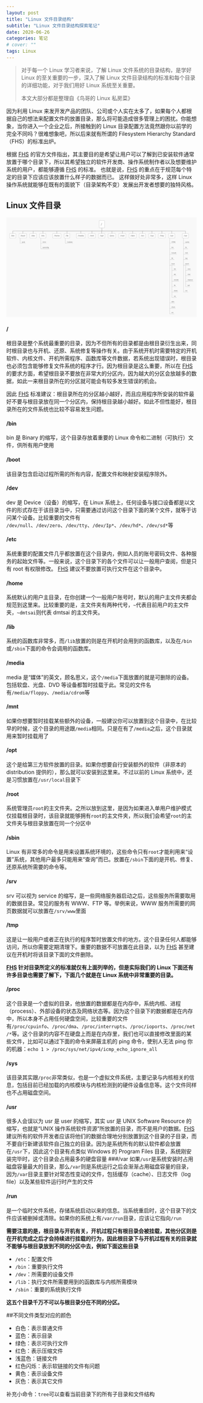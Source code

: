 ```yaml
---
layout: post
title: "Linux 文件目录结构"
subtitle: "Linux 文件目录结构探索笔记"
date: 2020-06-26
categories: 笔记
# cover: ""
tags: Linux
---
```


> 对于每一个 Linux 学习者来说，了解 Linux 文件系统的目录结构，是学好 Linux 的至关重要的一步，深入了解 Linux 文件目录结构的标准和每个目录的详细功能，对于我们用好 Linux 系统至关重要。
>
> 本文大部分都是整理自《鸟哥的 Linux 私房菜》

因为利用 Linux 来发开发产品的团队、公司或个人实在太多了，如果每个人都根据自己的想法来配置文件的放置目录，那么将可能造成很多管理上的困扰。你能想象，当你进入一个企业之后，所接触到的 Linux 目录配置方法竟然跟你以前学的完全不同吗？很难想象吧，所以后来就有所谓的 Filesystem Hierarchy Standard（FHS）的标准出炉。

根据 [FHS](http://www.pathname.com/fhs/) 的官方文件指出，其主要目的是希望让用户可以了解到已安装软件通常放置于哪个目录下，所以其希望独立的软件开发商、操作系统制作者以及想要维护系统的用户，都能够遵循 [FHS](http://www.pathname.com/fhs/) 的标准。 也就是说，[FHS](http://www.pathname.com/fhs/) 的重点在于规范每个特定的目录下应该应该放置什么样子的数据而已。 这样做好处非常多，这样 Linux 操作系统就能够在既有的面貌下（目录架构不变）发展出开发者想要的独特风格。

## Linux 文件目录

![Linux目录树状图.jpg](/assets/img/2020-06-26/4322526-5f34b710c4345012.webp)

#### /

根目录是整个系统最重要的目录，因为不但所有的目录都是由根目录衍生出来，同时根目录也与开机、还原、系统修复等操作有关。由于系统开机时需要特定的开机软件、内核文件、开机所需程序、函数库等文件数据，若系统出现错误时，根目录也必须包含能够修复文件系统的程序才行。因为根目录是这么重要，所以在 [FHS](http://www.pathname.com/fhs/) 的要求方面，希望根目录不要放在非常大的分区内，因为越大的分区会放越多的数据，如此一来根目录所在的分区就可能会有较多发生错误的机会。

因此 [FHS](http://www.pathname.com/fhs/) 标准建议：根目录所在的分区越小越好，而且应用程序所安装的软件最好不要与根目录放在同一个分区内，保持根目录越小越好。如此不但性能好，根目录所在的文件系统也比较不容易发生问题。

#### /bin

bin 是 Binary 的缩写，这个目录存放着重要的 Linux 命令和二进制（可执行）文件，供所有用户使用

#### /boot

该目录包含启动过程所需的所有内容，配置文件和映射安装程序除外。

#### /dev

dev 是 Device（设备）的缩写，在 Linux 系统上，任何设备与接口设备都是以文件的形式存在于该目录当中，只需要通过访问这个目录下面的某个文件，就等于访问某个设备。比较重要的文件有 `/dev/null`、`/dev/zero`、`/dev/tty`、`/dev/Ip*`、`/dev/hd*`、`/dev/sd*`等

#### /etc

系统重要的配置文件几乎都放置在这个目录内，例如人员的账号密码文件、各种服务的起始文件等。一般来说，这个目录下的各个文件可以让一般用户查阅，但是只有 root 有权限修改。 [FHS](http://www.pathname.com/fhs/) 建议不要放置可执行文件在这个目录中。

#### /home

系统默认的用户主目录，在你创建一个一般用户账号时，默认的用户主文件夹都会规范到这里来。比较重要的是，主文件夹有两种代号，`~`代表目前用户的主文件夹，`~dmtsai`则代表 dmtsai 的主文件夹。

#### /lib

系统的函数库非常多，而`/lib`放置的则是在开机时会用到的函数库，以及在`/bin`或`/sbin`下面的命令会调用的函数库。

#### /media

media 是“媒体”的英文，顾名思义，这个`/media`下面放置的就是可删除的设备。包括软盘、光盘、DVD 等设备都暂时挂载于此。常见的文件名有`/media/floppy`、`/media/cdrom`等

#### /mnt

如果你想要暂时挂载某些额外的设备，一般建议你可以放置到这个目录中，在比较早的时候，这个目录的用途跟`/media`相同。只是在有了`/media`之后，这个目录就用来暂时挂载用了

#### /opt

这个是给第三方软件放置的目录。如果你想要自行安装额外的软件（非原本的 distribution 提供的），那么就可以安装到这里来。不过以前的 Linux 系统中，还是习惯放置在`/usr/local`目录下

#### /root

系统管理员`root`的主文件夹。之所以放到这里，是因为如果进入单用户维护模式仅挂载根目录时，该目录就能够拥有`root`的主文件夹，所以我们会希望`root`的主文件夹与根目录放置在同一个分区中

#### /sbin

Linux 有非常多的命令是用来设置系统环境的，这些命令只有`root`才能利用来“设置”系统，其他用户最多只能用来“查询”而已。放置在`/sbin`下面的是开机、修复、还原系统所需要的命令等。

#### /srv

srv 可以视为 service 的缩写，是一些网络服务器启动之后，这些服务所需要取用的数据目录。常见的服务有 WWW、FTP 等。举例来说，WWW 服务所需要的网页数据就可以放置在`/srv/www`里面

#### /tmp

这是让一般用户或者正在执行的程序暂时放置文件的地方。这个目录任何人都能够访问，所以你需要定期清理下。重要的数据不可放置在此目录，以为 [FHS](http://www.pathname.com/fhs/) 甚至建议在开机时将该目录下面的文件删除。

**[FHS](http://www.pathname.com/fhs/) 针对目录所定义的标准就仅有上面列举的，但是实际我们的 Linux 下面还有许多目录也需要了解下，下面几个就是在 Linux 系统中非常重要的目录。**

#### /proc

这个目录是一个虚拟的目录，他放置的数据都是在内存中，系统内核、进程（process）、外部设备的状态及网络状态等。因为这个目录下的数据都是在内存中，所以本身不占用任何硬盘空间，比较重要的文件有`/proc/cpuinfo`、`/proc/dma`、`/proc/interrupts`、`/proc/ioports`、`/proc/net/*`等。这个目录的内容不在硬盘上而是在内存里，我们也可以直接修改里面的某些文件，比如可以通过下面的命令来屏蔽主机的 ping 命令，使别人无法 ping 你的机器：`echo 1 > /proc/sys/net/ipv4/icmp_echo_ignore_all`

#### /sys

该目录其实跟`/proc`非常类似，也是一个虚拟文件系统，主要记录与内核相关的信息，包括目前已经加载的内核模块与内核检测到的硬件设备信息等。这个文件同样也不占用磁盘空间。

#### /usr

很多人会误以为 usr 是 user 的缩写，其实 usr 是 UNIX Software Resource 的缩写，也就是“UNIX 操作系统软件资源”所放置的目录，而不是用户的数据。[FHS](http://www.pathname.com/fhs/) 建议所有的软件开发者应该将他们的数据合理地分别放置到这个目录的子目录，而不要自行新建该软件自己独立的目录。因为是系统所有的默认软件都会放置在`/usr`下，因此这个目录有点类似 Windows 的 Program Files 目录，系统刚安装完毕时，这个目录会占用最多的硬盘容量
###/var
如果`/usr`是系统安装时占用磁盘容量最大的目录，那么`/var`则是系统运行之后会渐渐占用磁盘容量的目录，因为`/var`目录主要针对常态性变动的文件，包括缓存（cache）、日志文件（log file）以及某些软件运行时产生的文件

#### /run

是一个临时文件系统，存储系统启动以来的信息。当系统重启时，这个目录下的文件应该被删掉或清除。如果你的系统上有`/var/run`目录，应该让它指向`/run`

**需要注意的是，根目录与开机有关，开机过程只有根目录会被挂载，其他分区则是在开机完成之后才会持续进行挂载的行为，因此根目录下与开机过程有关的目录就不能够与根目录放到不同的分区中去，例如下面这些目录**

- `/etc`：配置文件
- `/bin`：重要执行文件
- `/dev`：所需要的设备文件
- `/lib`：执行文件所需要用到的函数库与内核所需模块
- `/sbin`：重要的系统执行文件

**这五个目录千万不可以与根目录分在不同的分区。**

##不同文件类型对应的颜色

- 白色：表示普通文件
- 蓝色：表示目录
- 绿色：表示可执行文件
- 红色：表示压缩文件
- 浅蓝色：链接文件
- 红色闪烁：表示软链接的文件有问题
- 黄色：表示设备文件
- 灰色：表示其它文件

补充小命令：`tree`可以查看当前目录下的所有子目录和文件结构
